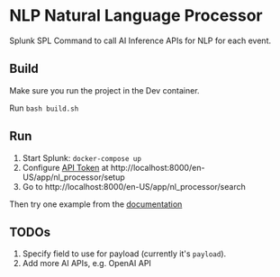 # NLP Natural Language Processor

Splunk SPL Command to call AI Inference APIs for NLP for each event.

## Build

Make sure you run the project in the Dev container.

Run `bash build.sh`

## Run

1. Start Splunk: `docker-compose up`
2. Configure [API Token](http://hf.co/settings/tokens) at http://localhost:8000/en-US/app/nl_processor/setup
3. Go to http://localhost:8000/en-US/app/nl_processor/search

Then try one example from the [documentation](./nl_processor/README)

## TODOs

1. Specify field to use for payload (currently it's `payload`).
2. Add more AI APIs, e.g. OpenAI API
